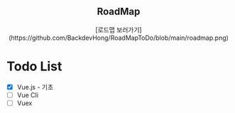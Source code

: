<div align=center>
  <h2>RoadMap</h2>
  [로드맵 보러가기](https://github.com/BackdevHong/RoadMapToDo/blob/main/roadmap.png)
</div>


# Todo List
  - [X] Vue.js - 기초
  - [ ] Vue Cli
  - [ ] Vuex
